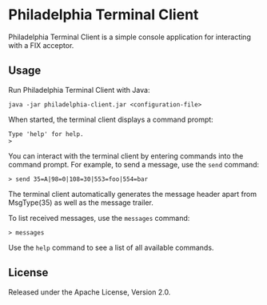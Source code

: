 # Philadelphia Terminal Client

Philadelphia Terminal Client is a simple console application for interacting
with a FIX acceptor.

## Usage

Run Philadelphia Terminal Client with Java:

    java -jar philadelphia-client.jar <configuration-file>

When started, the terminal client displays a command prompt:

    Type 'help' for help.
    >

You can interact with the terminal client by entering commands into the
command prompt. For example, to send a message, use the `send` command:

    > send 35=A|98=0|108=30|553=foo|554=bar

The terminal client automatically generates the message header apart from
MsgType(35) as well as the message trailer.

To list received messages, use the `messages` command:

    > messages

Use the `help` command to see a list of all available commands.

## License

Released under the Apache License, Version 2.0.
